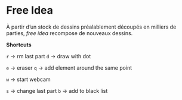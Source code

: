 Free Idea
====

À partir d’un stock de dessins préalablement découpés en milliers de parties, _free idea_ recompose de nouveaux dessins.

**Shortcuts**

`r` -> rm last part
`d` -> draw with dot 

`e` -> eraser
`q` -> add element around the same point

`w` -> start webcam

`s` -> change last part
`b` -> add to black list 